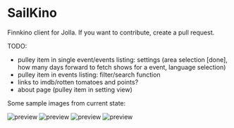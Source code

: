SailKino
========

Finnkino client for Jolla. If you want to contribute, create a pull request.

TODO:

- pulley item in single event/events listing: settings (area selection [done], how many days forward to fetch shows for a event, language selection)
- pulley item in events listing: filter/search function
- links to imdb/rotten tomatoes and points? 
- about page (pulley item in setting view)

Some sample images from current state:

![preview](http://relativity.fi/sailkino/20141004170601.jpg)
![preview](http://relativity.fi/sailkino/20141004170610.jpg)
![preview](http://relativity.fi/sailkino/20141004170638.jpg)
![preview](http://relativity.fi/sailkino/20141004170730.jpg)
